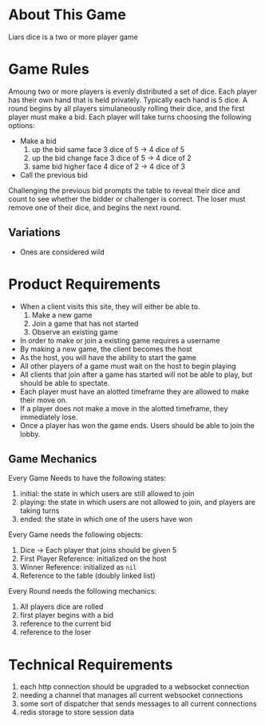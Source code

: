 # About This Game
Liars dice is a two or more player game

# Game Rules
Amoung two or more players is evenly distributed a set of dice. Each player has their own hand that is held privately. Typically each hand is 5 dice. A round begins by all players simulaneously rolling their dice, and the first player must make a bid. Each player will take turns choosing the following options:

- Make a bid
  1. up the bid same face
    3 dice of 5 -> 4 dice of 5
  2. up the bid change face
    3 dice of 5 -> 4 dice of 2
  3. same bid higher face
    4 dice of 2 -> 4 dice of 3
- Call the previous bid

Challenging the previous bid prompts the table to reveal their dice and count to see whether the bidder or challenger is correct. The loser must remove one of their dice, and begins the next round.

## Variations
- Ones are considered wild

# Product Requirements
- When a client visits this site, they will either be able to.
  1. Make a new game
  2. Join a game that has not started
  3. Observe an existing game
- In order to make or join a existing game requires a username
- By making a new game, the client becomes the host
- As the host, you will have the ability to start the game
- All other players of a game must wait on the host to begin playing
- All clients that join after a game has started will not be able to play, but should be able to spectate.
- Each player must have an alotted timeframe they are allowed to make their move on.
- If a player does not make a move in the alotted timeframe, they immediately lose.
- Once a player has won the game ends. Users should be able to join the lobby.

## Game Mechanics
Every Game Needs to have the following states:
1. initial: the state in which users are still allowed to join
2. playing: the state in which users are not allowed to join, and players are taking turns
3. ended: the state in which one of the users have won

Every Game needs the following objects:
1. Dice -> Each player that joins should be given 5
2. First Player Reference: initialized on the host
3. Winner Reference: initialized as `nil`
4. Reference to the table (doubly linked list)

Every Round needs the following mechanics:
1. All players dice are rolled
2. first player begins with a bid
3. reference to the current bid
4. reference to the loser

# Technical Requirements
1. each http connection should be upgraded to a websocket connection
2. needing a channel that manages all current websocket connections
3. some sort of dispatcher that sends messages to all current connections
4. redis storage to store session data
